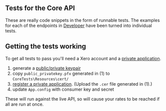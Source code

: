 ﻿## Tests for the Core API
These are really code snippets in the form of runnable tests. The examples for each of the endpoints in [Developer](http://developer.xero.com/documentation/api/api-overview/) have been turned into individual tests.

## Getting the tests working

To get all tests to pass you'll need a Xero account and a [private application](http://developer.xero.com/documentation/getting-started/private-applications/). 

1. generate a [public/private keypair](http://developer.xero.com/documentation/advanced-docs/public-private-keypair/)
1. copy `public_privatekey.pfx` generated in (1) to `CoreTests\Resources\cert/`
1. [register a private application](https://app.xero.com/Application). (Upload the `.cer` file generated in (1).)
1. update `App.config` with consumer key and secret 

These will run against the live API, so will cause your rates to be reached if all are run at once.
